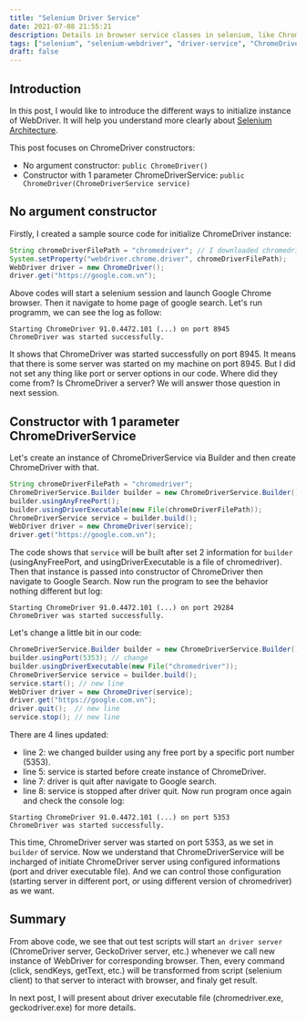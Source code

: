 ```yaml
---
title: "Selenium Driver Service"
date: 2021-07-08 21:55:21
description: Details in browser service classes in selenium, like ChromeDriverService, FirefoxDriverService,...
tags: ["selenium", "selenium-webdriver", "driver-service", "ChromeDriverService", "FirefoxDriverService", "SafariDriverService", "EdgeDriverService"]
draft: false
---
```


## Introduction 

In this post, I would like to introduce the different ways to initialize instance of WebDriver. It will help you understand more clearly about [Selenium Architecture](https://www.selenium.dev/documentation/en/webdriver/understanding_the_components/).

This post focuses on ChromeDriver constructors:
- No argument constructor: `public ChromeDriver()`
- Constructor with 1 parameter ChromeDriverService: `public ChromeDriver(ChromeDriverService service)`

## No argument constructor
Firstly, I created a sample source code for initialize ChromeDriver instance:
```java
String chromeDriverFilePath = "chromedriver"; // I downloaded chromedriver and put it in the root directory of project. On mac, the executor is chromedriver, but on Windows, using chromedriver.exe instead. 
System.setProperty("webdriver.chrome.driver", chromeDriverFilePath); 
WebDriver driver = new ChromeDriver();
driver.get("https://google.com.vn");
```

Above codes will start a selenium session and launch Google Chrome browser. Then it navigate to home page of google search. Let's run programm, we can see the log as follow:
```
Starting ChromeDriver 91.0.4472.101 (...) on port 8945
ChromeDriver was started successfully.
```
It shows that ChromeDriver was started successfully on port 8945. It means that there is some server was started on my machine on port 8945. But I did not set any thing like port or server options in our code. Where did they come from? Is ChromeDriver a server?
We will answer those question in next session.

## Constructor with 1 parameter ChromeDriverService
Let's create an instance of ChromeDriverService via Builder and then create ChromeDriver with that.
```java
String chromeDriverFilePath = "chromedriver";
ChromeDriverService.Builder builder = new ChromeDriverService.Builder();
builder.usingAnyFreePort();
builder.usingDriverExecutable(new File(chromeDriverFilePath));
ChromeDriverService service = builder.build();
WebDriver driver = new ChromeDriver(service);
driver.get("https://google.com.vn");
```

The code shows that `service` will be built after set 2 information for `builder` (usingAnyFreePort, and usingDriverExecutable is a file of chromedriver). Then that instance is passed into constructor of ChromeDriver then navigate to Google Search. Now run the program to see the behavior nothing different but log:

```
Starting ChromeDriver 91.0.4472.101 (...) on port 29284
ChromeDriver was started successfully.
```

Let's change a little bit in our code:
```java
ChromeDriverService.Builder builder = new ChromeDriverService.Builder();
builder.usingPort(5353); // change 
builder.usingDriverExecutable(new File("chromedriver"));
ChromeDriverService service = builder.build();
service.start(); // new line 
WebDriver driver = new ChromeDriver(service);
driver.get("https://google.com.vn");
driver.quit();  // new line
service.stop(); // new line
```
There are 4 lines updated:
- line 2: we changed builder using any free port by a specific port number (5353).
- line 5: service is started before create instance of ChromeDriver.
- line 7: driver is quit after navigate to Google search.
- line 8: service is stopped after driver quit.
Now run program once again and check the console log:

```
Starting ChromeDriver 91.0.4472.101 (...) on port 5353
ChromeDriver was started successfully.
```

This time, ChromeDriver server was started on port 5353, as we set in `builder` of service. Now we understand that ChromeDriverService will be incharged of initiate ChromeDriver server using configured informations (port and driver executable file). And we can control those configuration (starting server in different port, or using different version of chromedriver) as we want.

## Summary
From above code, we see that out test scripts will start `an driver server` (ChromeDriver server, GeckoDriver server, etc.) whenever we call new instance of WebDriver for corresponding browser. Then, every command (click, sendKeys, getText, etc.) will be transformed from script (selenium client) to that server to interact with browser, and finaly get result.

In next post, I will present about driver executable file (chromedriver.exe, geckodriver.exe) for more details.